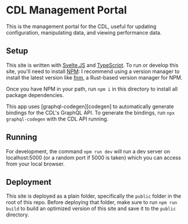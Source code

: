 # CDL Management Portal
This is the management portal for the CDL, useful for updating configuration, manipulating data, and viewing performance
data.

## Setup
This site is written with [Svelte.JS][svelte] and [TypeScript][ts]. To run or develop this site, you'll need to
install [NPM][npm]:
I recommend using a version manager to install the latest version like [fnm][fnm], a Rust-based version manager for NPM.

Once you have NPM in your path, run `npm i` in this directory to install all package dependencies.

This app uses [graphql-codegen][codegen] to automatically generate bindings for the CDL's GraphQL API. To generate the
bindings, run
`npx graphql-codegen` with the CDL API running.

## Running
For development, the command `npm run dev` will run a dev server on localhost:5000 (or a random port if 5000 is taken)
which you can access from your local browser.

## Deployment
This site is deployed as a plain folder, specifically the `public`
folder in the root of this repo. Before deploying that folder, make sure to run `npm run build` to build an optimized
version of this site and save it to the `public` directory.


[svelte]: https://svelte.dev/

[ts]: https://www.typescriptlang.org/

[npm]: https://npmjs.com/

[fnm]: https://github.com/Schniz/fnm
